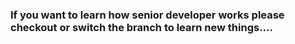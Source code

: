 <h3>If you want to learn how senior developer works please checkout or switch the branch to learn new things.... </h3>
